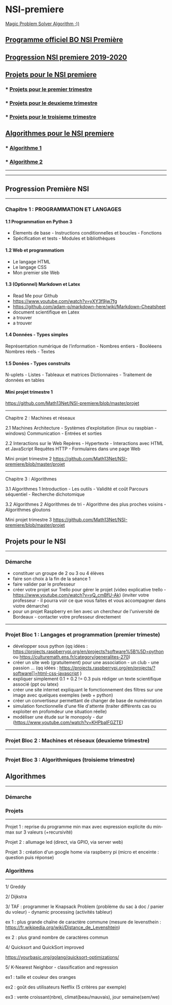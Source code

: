 # NSI-premiere

[Magic Problem Solver Algorithm ;))](https://proftomcrick.com/2011/04/26/feynman-problem-solving-algorithm/https://github.com/Math13Net/NSI-premiere/blob/master/projet)


## [Programme officiel BO NSI Première](https://github.com/Math13Net/NSI-premiere/blob/master/programme-nsi-premiere.pdf)

## [Progression NSI premiere 2019-2020](#sommaire)

## [Projets pour le NSI premiere](#projet)
 ### * [Projets pour le premier trimestre](#projet1)
 ### * [Projets pour le deuxieme trimestre](#projet2)
 ### * [Projets pour le troisieme trimestre](#projet3)

## [Algorithmes pour le NSI premiere](#algorithme)
 ### * [Algorithme 1](#algo1)
 ### * [Algorithme 2](#algo2)

------------------------------------------------------------------------------------------------
------------------------------------------------------------------------------------------------

## <a name="sommaire"></a> Progression Première NSI
------------------------------------------------------------------------------------------------
### Chapitre 1 : PROGRAMMATION ET LANGAGES
#### 1.1 Programmation en Python 3
  * Élements de base - Instructions conditionnelles et boucles - Fonctions
  * Spécification et tests - Modules et bibliothèques

#### 1.2 Web et programmatiom
 * Le langage HTML
 * Le langage CSS
 * Mon premier site Web

#### 1.3 (Optionnel) Markdown et Latex
* Read Me pour Github
 * https://www.youtube.com/watch?v=yXY3f9jw7fg
 * https://github.com/adam-p/markdown-here/wiki/Markdown-Cheatsheet
* document scientifique en Latex
 * a trouver
 * a trouver

#### 1.4 Données - Types simples
Représentation numérique de l’information - Nombres entiers - Booléeens
Nombres réels - Textes

#### 1.5 Donées - Types construits
N-uplets - Listes - Tableaux et matrices
Dictionnaires - Traitement de données en tables

#### Mini projet trimestre 1
https://github.com/Math13Net/NSI-premiere/blob/master/projet


------------------------------------------------------------------------------------------------

Chapitre 2 : Machines et réseaux

2.1 Machines
Architecture - Systèmes d’exploitation (linux ou raspbian - windows)
Communication - Entrées et sorties

2.2 Interactions sur le Web
Repères - Hypertexte - Interactions avec HTML et JavaScript
Requêtes HTTP - Formulaires dans une page Web


Mini projet trimestre 2
https://github.com/Math13Net/NSI-premiere/blob/master/projet

-----------------------------------------------------------------------------------------------

Chapitre 3 : Algorithmes

3.1 Algorithmes 1
Introduction - Les outils - Validité et coût
Parcours séquentiel - Recherche dichotomique

3.2 Algorithmes 2
Algorithmes de tri - Algorithme des plus proches voisins - Algorithmes gloutons

Mini projet trimestre 3
https://github.com/Math13Net/NSI-premiere/blob/master/projet


## <a name="projet"></a> Projets pour le NSI

---------------------------------------------------------------------------------------------------------------------------
### <a name="demarche"></a> Démarche
- constituer un groupe de 2 ou 3 ou 4 élèves
- faire son choix à la fin de la séance 1
- faire valider par le professeur
- créer votre projet sur Trello pour gérer le projet (video explicative trello - https://www.youtube.com/watch?v=yQ_cmBfU-Ak)
(inviter votre professeur - il pourra voir ce que vous faites et vous accompagner dans viotre démarche)
- pour un projet Raspberry en lien avec un chercheur de l'université de Bordeaux - contacter votre professeur directement


---------------------------------------------------------------------------------------------------------------------------
### <a name="projet1"></a> Projet Bloc 1 : Langages et programmation (premier trimeste)
- développer sous python
(qq idées : https://projects.raspberrypi.org/en/projects?software%5B%5D=python ou https://culturemath.ens.fr/category/generalites-270)
- créer un site web (gratuitement) pour une association - un club - une passion ...
(qq idées : https://projects.raspberrypi.org/en/projects/?software[]=html-css-javascript )
- expliquer simplement 0.1 + 0.2 != 0.3 puis rédiger un texte scientifique associé (ppt ou latex)
- créer une site internet expliquant le fomctionnement des filtres sur une image avec quelques exemples (web + python)
- créer un convertiseur permettant de changer de base de numérotation
- simulation fonctionnelle d'une file d'attente (traiter différents cas ou exploiter en profomdeur une situation réelle)
- modéliser une étude sur le monopoly - dur (https://www.youtube.com/watch?v=KHPbaIFGZTE)

---------------------------------------------------------------------------------------------------------------------------
### <a name="projet2"></a> Projet Bloc 2 : Machines et réseaux (deuxieme trimestre)




---------------------------------------------------------------------------------------------------------------------------
### Projet <a name="projet3"></a> Bloc 3 : Algorithmiques (troisieme trimestre)


## <a name="algorithme"></a> Algorithmes


---------------------------------------------------------------------------------------------------------------------------

### <a name="demarche"></a> Démarche















### Projets
--------------------------------------------------------------

Projet 1 : reprise du programme min max avec expression explicite du min-max sur 3 valeurs (+recursivité)

Projet 2 : allumage led (direct, via GPIO, via server web)

Projet 3 : création d'un google home via raspberry pi (micro et enceinte : question puis réponse)



### Algorithms
---------------------------------------------------------------

1/ Greddy

2/ Dijkstra

3/ TAF : programmer le Knapsack Problem (problème du sac à doc / panier du voleur) - dynamic processing (activités tableur)

ex 1 : plus grande chaîne de caractère commune (mesure de levensthein : https://fr.wikipedia.org/wiki/Distance_de_Levenshtein)

ex 2 : plus grand nombre de caractères commun

4/ Quicksort and QuickSort improved

https://yourbasic.org/golang/quicksort-optimizations/

5/ K-Nearest Neighbor - classification and regression

ex1 : taille et couleur des oranges

ex2 : goût des utilisateurs Netflix (5 critères par exemple)

ex3 : vente croissant(nbre), climat(beau/mauvais), jour semaine(sem/we)

